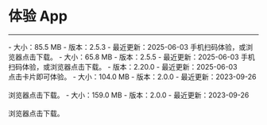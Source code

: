 # 体验 App

- - -


<CardGroup cols={3}>
<Card title="超级白板 - Android" href="https://doc-media.zego.im/public/ZegoSuperboardDemo.apk">
- 大小：85.5 MB
- 版本：2.5.3
- 最近更新：2025-06-03
<Frame width="128" height="auto"><QRCode content="https://doc-media.zego.im/public/ZegoSuperboardDemo.apk" /></Frame>
手机扫码体验，或浏览器点击下载。
</Card>
<Card title="超级白板 - iOS" href="https://apps.apple.com/cn/app/zego-superboard/id1584060243" target="_blank">
- 大小：65.8 MB
- 版本：2.5.5
- 最近更新：2025-06-03
<Frame width="128" height="auto"><QRCode content="https://apps.apple.com/cn/app/zego-superboard/id1584060243" /></Frame>
手机扫码体验，或浏览器点击下载。
</Card>
<Card title="超级白板 - Web" href="https://preview-superboard.zegotech.cn" target="_blank">
- 版本：2.20.0
- 最近更新：2025-06-03
<br/>
<Frame width="128" height="auto"><QRCode content="https://preview-superboard.zegotech.cn" /></Frame>
点击卡片即可体验。
</Card>
<Card title="超级白板 - Windows" href="https://artifact-demo.zego.im/SuperBoardSDK/Electron/Demo/Windows/zego-superboard-electron.exe">
- 大小：104.0 MB
- 版本：2.0.0
- 最近更新：2023-09-26
<br/>
<br/>
浏览器点击下载。
</Card>
<Card title="超级白板 - macOS" href="https://artifact-demo.zego.im/SuperBoardSDK/Electron/Demo/Mac/zego-superboard-electron.dmg">
- 大小：159.0 MB
- 版本：2.0.0
- 最近更新：2023-09-26
<br/>
<br/>
浏览器点击下载。
</Card>
</CardGroup>
